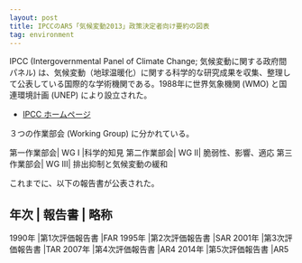 ```yaml
---
layout: post
title: IPCCのAR5「気候変動2013」政策決定者向け要約の図表
tag: environment
---
```

IPCC (Intergovernmental Panel of Climate Change; 気候変動に関する政府間パネル) は、気候変動（地球温暖化）に関する科学的な研究成果を収集、整理して公表している国際的な学術機関である。1988年に世界気象機関 (WMO) と国連環境計画 (UNEP) により設立された。

- [IPCC ホームページ](http://www.ipcc.ch/)

３つの作業部会 (Working Group) に分かれている。

第一作業部会| WG I |科学的知見
第二作業部会| WG II| 脆弱性、影響、適応
第三作業部会| WG III| 排出抑制と気候変動の緩和

これまでに、以下の報告書が公表された。

年次 | 報告書 | 略称
----
1990年 |第1次評価報告書 |FAR
1995年 |第2次評価報告書 |SAR
2001年 |第3次評価報告書 |TAR
2007年 |第4次評価報告書 |AR4
2014年 |第5次評価報告書 |AR5
